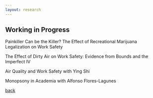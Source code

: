 ```yaml
---
layout: research
---
```


## Working in Progress
Painkiller Can be the Killer? The Effect of Recreational Marijuana Legalization on Work Safety

The Effect of Dirty Air on Work Safety: Evidence from Bounds and the Imperfect IV

Air Quality and Work Safety 
with Ying Shi

Monopsony in Academia 
with Alfonso Flores-Lagunes

[back](./)
